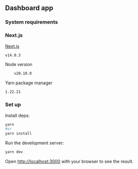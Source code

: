 ## Dashboard app

### System requirements

### Next.js

[Next.js](https://nextjs.org/)

```bash
v14.0.3
```

Node version

```bash
    v20.10.0
```

Yarn package manager

```bash
1.22.21
```

### Set up

Install deps:

```bash
yarn
#or
yarn install
```

Run the development server:

```bash
yarn dev

```

Open [http://localhost:3000](http://localhost:3000) with your browser to see the
result.
